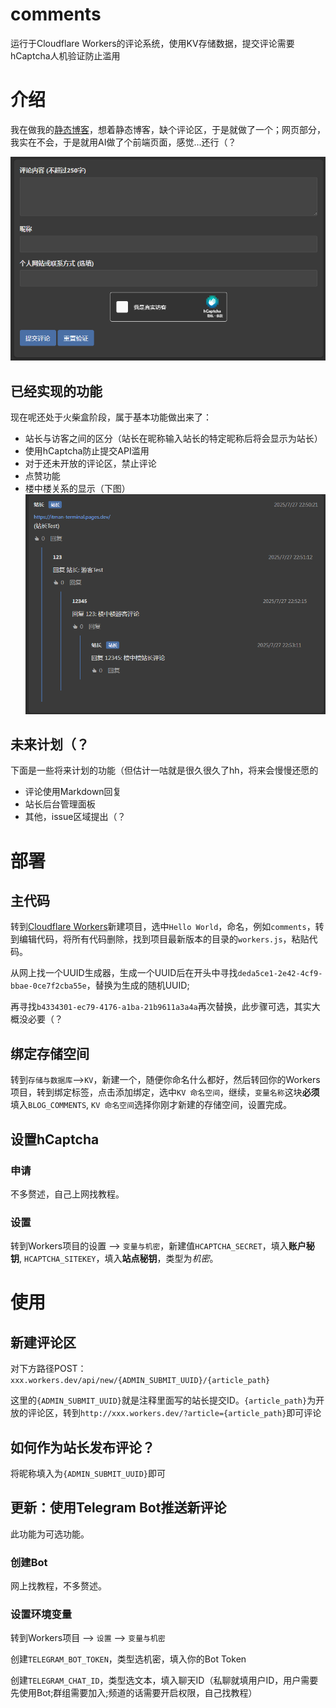 # comments
运行于Cloudflare Workers的评论系统，使用KV存储数据，提交评论需要hCaptcha人机验证防止滥用

# 介绍

我在做我的[静态博客](https://itman-terminal.pages.dev/)，想着静态博客，缺个评论区，于是就做了一个；网页部分，我实在不会，于是就用AI做了个前端页面，感觉...还行（？

![主页](home.png)

## 已经实现的功能

现在呢还处于火柴盒阶段，属于基本功能做出来了：

- 站长与访客之间的区分（站长在昵称输入站长的特定昵称后将会显示为站长）
- 使用hCaptcha防止提交API滥用
- 对于还未开放的评论区，禁止评论
- 点赞功能
- 楼中楼关系的显示（下图）
![楼中楼](lzl.png)

## 未来计划（？

下面是一些将来计划的功能（但估计一咕就是很久很久了hh，将来会慢慢还愿的

- 评论使用Markdown回复
- 站长后台管理面板
- 其他，issue区域提出（？

# 部署

## 主代码

转到[Cloudflare Workers](https://dash.cloudflare.com/login?redirect_uri=https%3A%2F%2Fdash.cloudflare.com%2F%3Faccount%3Dworkers)新建项目，选中`Hello World`，命名，例如`comments`，转到编辑代码，将所有代码删除，找到项目最新版本的目录的`workers.js`，粘贴代码。

从网上找一个UUID生成器，生成一个UUID后在开头中寻找`deda5ce1-2e42-4cf9-bbae-0ce7f2cba55e`，替换为生成的随机UUID;

再寻找`b4334301-ec79-4176-a1ba-21b9611a3a4a`再次替换，此步骤可选，其实大概没必要（？

## 绑定存储空间

转到`存储与数据库`-->`KV`，新建一个，随便你命名什么都好，然后转回你的Workers项目，转到绑定标签，点击添加绑定，选中`KV 命名空间`，继续，`变量名称`这块**必须**填入`BLOG_COMMENTS`, `KV 命名空间`选择你刚才新建的存储空间，设置完成。

## 设置hCaptcha

### 申请

不多赘述，自己上网找教程。

### 设置

转到Workers项目的设置 --> `变量与机密`，新建值`HCAPTCHA_SECRET`，填入**账户秘钥**, `HCAPTCHA_SITEKEY`，填入**站点秘钥**，类型为*机密*。


# 使用
## 新建评论区
对下方路径POST：
`xxx.workers.dev/api/new/{ADMIN_SUBMIT_UUID}/{article_path}`

这里的`{ADMIN_SUBMIT_UUID}`就是注释里面写的站长提交ID。`{article_path}`为开放的评论区，转到`http://xxx.workers.dev/?article={article_path}`即可评论

## 如何作为站长发布评论？

将昵称填入为`{ADMIN_SUBMIT_UUID}`即可

## 更新：使用Telegram Bot推送新评论

此功能为可选功能。

### 创建Bot

网上找教程，不多赘述。

### 设置环境变量

转到Workers项目 --> `设置` --> `变量与机密`

创建`TELEGRAM_BOT_TOKEN`，类型选机密，填入你的Bot Token

创建`TELEGRAM_CHAT_ID`，类型选文本，填入聊天ID（私聊就填用户ID，用户需要先使用Bot;群组需要加入;频道的话需要开启权限，自己找教程）
